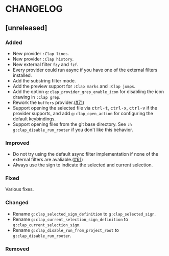CHANGELOG
=========

## [unreleased]

### Added

- New provider `:Clap lines`.
- New provider `:Clap history`.
- New external filter `fzy` and `fzf`.
- Every provider could run async if you have one of the external filters installed.
- Add the substring filter mode.
- Add the preview support for `:Clap marks` and `:Clap jumps`.
- Add the option `g:clap_provider_grep_enable_icon` for disabling the icon drawing in `:Clap grep`.
- Rework the `buffers` provider.([#71](https://github.com/liuchengxu/vim-clap/issues/71))
- Support opening the selected file via <kbd>ctrl-t</kbd>, <kbd>ctrl-x</kbd>, <kbd>ctrl-v</kbd> if the provider supports, and add `g:clap_open_action` for configuring the default keybindings.
- Support opening files from the git base directory. See `:h g:clap_disable_run_rooter` if you don't like this behavior.

### Improved

- Do not try using the default async filter implementation if none of the external filters are avaliable.([#61](https://github.com/liuchengxu/vim-clap/issues/61))
- Always use the sign to indicate the selected and current selection.

### Fixed

Various fixes.

### Changed

- Rename `g:clap_selected_sign_definition` to `g:clap_selected_sign`.
- Rename `g:clap_current_selection_sign_definition` to `g:clap_current_selection_sign`.
- Rename `g:clap_disable_run_from_project_root` to `g:clap_disable_run_rooter`.

### Removed

